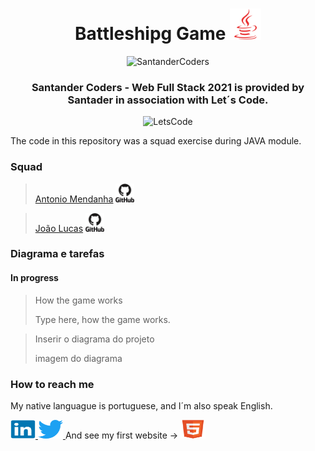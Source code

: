 <div align="center"> 
    <h1>Battleshipg Game    
    <img height="50" alt="Java" src="https://raw.githubusercontent.com/devicons/devicon/master/icons/java/java-plain.svg"><br>
    </h1>
    <img height="100" alt="SantanderCoders" src="https://letscode.com.br/images/Processes/SantanderCoders.svg">    
    <h3><b>Santander Coders - Web Full Stack 2021</b> is provided by Santader in association with Let´s Code.</h3>
    <img height="20" alt="LetsCode" src="https://lc-public-assets.s3.sa-east-1.amazonaws.com/images/Header/letsCodeLogo.svg">    
</div>
<div>
    <p>The code in this repository was a squad exercise during JAVA module.</p>
</div>

<div>
<h3>Squad</h3>

>[Antonio Mendanha](https://github.com/AntonioMendanha/) <img height="30" alt="Github" src="https://raw.githubusercontent.com/devicons/devicon/master/icons/github/github-original-wordmark.svg">

>[João Lucas](https://github.com/jaotuta) <img height="30" alt="Github" src="https://raw.githubusercontent.com/devicons/devicon/master/icons/github/github-original-wordmark.svg">

</div>

<div>
<h3>Diagrama e tarefas</h3>

#### **In progress**

> How the game works
>
> Type here, how the game works.

> Inserir o diagrama do projeto
>
>  imagem do diagrama

</div>

<div>
  <h3> How to reach me </h3>
  <p> My native languague is portuguese, and I´m also speak English.</p>
  <a href="https://www.linkedin.com/in/antoniomendanha/" target="blank">
    <img height="30" width="40" alt="Antonio-Linkedin" src="https://raw.githubusercontent.com/devicons/devicon/master/icons/linkedin/linkedin-original.svg">
  </a>
  <a href="https://www.twitter.com/antoniomendanha" target="blank">
    <img height="30" width="40" alt="Antonio-twitter" src="https://raw.githubusercontent.com/devicons/devicon/master/icons/twitter/twitter-original.svg">
  </a>
  <span> And see my first website -></span>  
  <a href="https://antoniomendanha.github.io" target="blank">
  <img height="30" width="40" alt="Antonio-HTML" src="https://raw.githubusercontent.com/devicons/devicon/master/icons/html5/html5-original.svg">
  </a>
</div>
